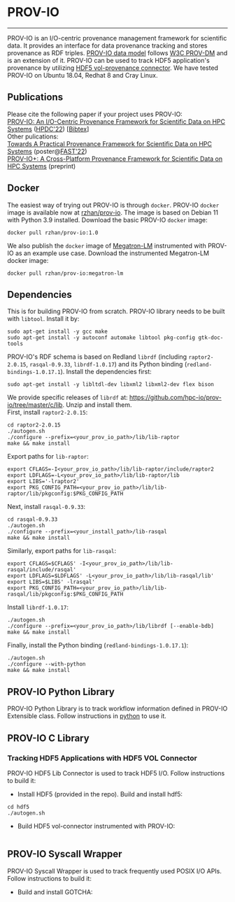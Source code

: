 # PROV-IO

---
PROV-IO is an I/O-centric provenance management framework for scientific data. It provides an interface for data provenance tracking and stores provenance as RDF triples. [PROV-IO data model](https://github.com/hpc-io/prov-io/blob/master/doc/provio-latest.png) follows [W3C PROV-DM](https://www.w3.org/TR/prov-dm/) and is an extension of it. PROV-IO can be used to track HDF5 application's provenance by utilizing [HDF5 vol-provenance connector](https://github.com/hpc-io/vol-provenance). We have tested PROV-IO on Ubuntu 18.04, Redhat 8 and Cray Linux.

## Publications
Please cite the following paper if your project uses PROV-IO:  <br /> 
[PROV-IO: An I/O-Centric Provenance Framework for Scientific Data on HPC Systems](https://dl.acm.org/doi/10.1145/3502181.3531477) ([HPDC'22](https://www.hpdc.org/2022/)) [[Bibtex](https://github.com/hpc-io/prov-io/blob/master/doc/acm_3502181.3531477.bib)] <br /> 
Other pulications:  <br /> 
[Towards A Practical Provenance Framework for Scientific Data on HPC Systems](https://github.com/hpc-io/prov-io/blob/master/doc/FAST_22_WiP_PROV-IO.pdf) (poster@[FAST'22](https://www.usenix.org/conference/fast22)) <br />
[PROV-IO+: A Cross-Platform Provenance Framework for Scientific Data on HPC Systems](https://arxiv.org/abs/2308.00891) (preprint)<br />

## Docker
The easiest way of trying out PROV-IO is through ```docker```. PROV-IO ```docker``` image is available now at [rzhan/prov-io](https://hub.docker.com/repository/docker/rzhan/prov-io). The image is based on Debian 11 with Python 3.9 installed. Download the basic PROV-IO ```docker``` image:
```
docker pull rzhan/prov-io:1.0
```
We also publish the ```docker``` image of [Megatron-LM](https://github.com/NVIDIA/Megatron-LM) instrumented with PROV-IO as an example use case. Download the instrumented Megatron-LM docker image:
```
docker pull rzhan/prov-io:megatron-lm
```

## Dependencies
This is for building PROV-IO from scratch.
PROV-IO library needs to be built with ```libtool```. Install it by: <br /> 
```
sudo apt-get install -y gcc make
sudo apt-get install -y autoconf automake libtool pkg-config gtk-doc-tools 
```
PROV-IO's RDF schema is based on Redland ```librdf``` (including ```raptor2-2.0.15```, ```rasqal-0.9.33```, ```librdf-1.0.17```) and its Python binding (```redland-bindings-1.0.17.1```). Install the dependencies first: <br />  
```
sudo apt-get install -y libltdl-dev libxml2 libxml2-dev flex bison
```
We provide specific releases of ```librdf``` at: https://github.com/hpc-io/prov-io/tree/master/c/lib. Unzip and install them. <br />
First, install ```raptor2-2.0.15```:
```
cd raptor2-2.0.15
./autogen.sh
./configure --prefix=<your_prov_io_path>/lib/lib-raptor
make && make install
```
Export paths for ```lib-raptor```:
```
export CFLAGS=-I<your_prov_io_path>/lib/lib-raptor/include/raptor2
export LDFLAGS=-L<your_prov_io_path>/lib/lib-raptor/lib
export LIBS='-lraptor2'
export PKG_CONFIG_PATH=<your_prov_io_path>/lib/lib-raptor/lib/pkgconfig:$PKG_CONFIG_PATH
```
Next, install ```rasqal-0.9.33```:
```
cd rasqal-0.9.33
./autogen.sh
./configure --prefix=<your_install_path>/lib-rasqal
make && make install
```
Similarly, export paths for ```lib-rasqal```:
```
export CFLAGS=$CFLAGS' -I<your_prov_io_path>/lib/lib-rasqal/include/rasqal'
export LDFLAGS=$LDFLAGS' -L<your_prov_io_path>/lib/lib-rasqal/lib'
export LIBS=$LIBS' -lrasqal'
export PKG_CONFIG_PATH=<your_prov_io_path>/lib/lib-rasqal/lib/pkgconfig:$PKG_CONFIG_PATH
```
Install ```librdf-1.0.17```:
```
./autogen.sh
./configure --prefix=<your_prov_io_path>/lib/librdf [--enable-bdb]
make && make install
```
Finally, install the Python binding (```redland-bindings-1.0.17.1```):
```
./autogen.sh
./configure --with-python
make && make install
```

## PROV-IO Python Library
PROV-IO Python Library is to track workflow information defined in PROV-IO Extensible class.
Follow instructions in [python](https://github.com/hpc-io/prov-io/tree/master/python) to use it.


## PROV-IO C Library

### Tracking HDF5 Applications with HDF5 VOL Connector
PROV-IO HDF5 Lib Connector is used to track HDF5 I/O. Follow instructions to build it:
- Install HDF5 (provided in the repo). Build and install hdf5:
```
cd hdf5
./autogen.sh
```

- Build HDF5 vol-connector instrumented with PROV-IO:
```
```

## PROV-IO Syscall Wrapper
PROV-IO Syscall Wrapper is used to track frequently used POSIX I/O APIs. Follow instructions to build it:
- Build and install GOTCHA:
```
```
